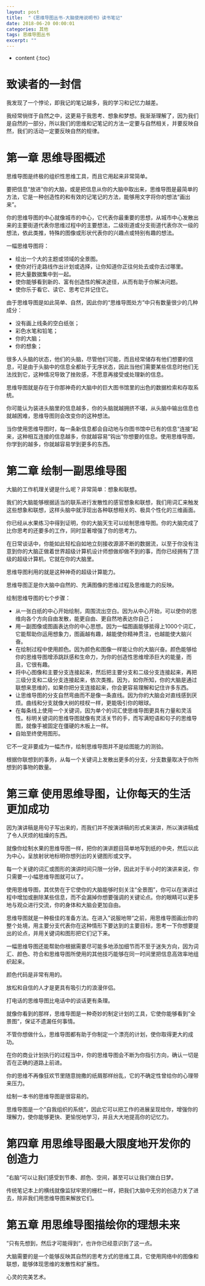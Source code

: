 ```yaml
---
layout: post
title:  "《思维导图丛书-大脑使用说明书》读书笔记"
date: 2018-06-20 00:00:01
categories: 其他
tags: 思维导图丛书
excerpt: ""
---
```


* content
{:toc}


# 致读者的一封信
我发现了一个悖论，即我记的笔记越多，我的学习和记忆力越差。

我经常徜徉于自然之中，这更易于我思考、想象和梦想。我渐渐理解了，因为我们是自然的一部分，所以我们的思维和记笔记的方法一定要与自然相关，并要反映自然，我们的活动一定要反映自然的规律。


# 第一章 思维导图概述
思维导图是终极的组织性思维工具，而且它用起来非常简单。

要把信息“放进”你的大脑，或是把信息从你的大脑中取出来，思维导图是最简单的方法，它是一种创造性的和有效的记笔记的方法，能够用文字将你的想法“画出来”。

你的思维导图的中心就像城市的中心，它代表你最重要的思想，从城市中心发散出来的主要街道代表你思维过程中的主要想法，二级街道或分支街道代表你次一级的想法，依此类推，特殊的图像或形状代表你的兴趣点或特别有趣的想法。

一幅思维导图将：
* 绘出一个大的主题或领域的全景图。
* 使你对行走路线作出计划或选择，让你知道你正往何处去或你去过哪里。
* 把大量数据集中到一起。
* 使你能够看到新的、富有创造性的解决途径，从而有助于你解决问题。
* 使你乐于看它、读它、思考它并记住它。

由于思维导图是如此简单、自然，因此你的“思维导图处方”中只有数量很少的几种成分：
* 没有画上线条的空白纸张；
* 彩色水笔和铅笔；
* 你的大脑；
* 你的想象；

很多人头脑的状态，他们的头脑，尽管他们可能，而且经常储存有他们想要的信息，可是由于头脑中的信息全都处于无序状态，因此当他们需要某些信息时他们无法找到它，这种情况导致了挫败感，不愿意再接受或处理新的信息。

思维导图就是存在于你那神奇的大脑中的巨大图书馆里的出色的数据检索和存取系统。

你可能认为装进头脑里的信息越多，你的头脑就越拥挤不堪，从头脑中输出信息也就越困难，思维导图则会改变你的这种想法。

当你使用思维导图时，每一条新信息都会自动地与你图书馆中已有的信息“连接”起来，这种相互连接的信息越多，你就越容易“钩出”你想要的信息。使用思维导图，你学到的越多，你就越容易学到更多的东西。



# 第二章 绘制一副思维导图
大脑的工作机理关键是什么呢？非常简单：想象和联想。

我们的大脑能够根据适当的联系进行发散性的感官想象和联想，我们用词汇来触发这些想象和联想，这样头脑中就浮现出各种联想相关的、极具个性化的三维画面。

你已经从水果练习中得到证明，你的大脑天生可以绘制思维导图。你的大脑完成了比你思考的还要多的工作，同时显著增强了你的思考力。

在日常谈话中，你能如此轻松自如地立刻接收源源不断的数据流，以至于你没有注意到你的大脑正做着世界超级计算机设计师想做却做不到的事，而你已经拥有了顶级的超级计算机，它就在你的大脑里。

思维导图利用的就是这种神奇的超级计算能力。

思维导图正是你大脑中自然的、充满图像的思维过程及思维能力的反映。

绘制思维导图的七个步骤：
* 从一张白纸的中心开始绘制，周围流出空白。因为从中心开始，可以使你的思维向各个方向自由发散，能更自由、更自然地表达你自己；
* 用一副图像或图画表达你的中心思想。因为一幅图画能够抵得上1000个词汇，它能帮助你运用想象力，图画越有趣，越能使你精神贯注，也越能使大脑兴奋。
* 在绘制过程中使用颜色。因为颜色和图像一样能让你的大脑兴奋。颜色能够给你的思维导图增添跳跃感和生命力，为你的创造性思维增添巨大的能量，而且，它很有趣。
* 将中心图像和主要分支连接起来，然后把主要分支和二级分支连接起来，再把三级分支和二级分支连接起来，依次类推。因为，如你所知，你的大脑是通过联想来思维的，如果你把分支连接起来，你会更容易理解和记住许多东西。
* 让思维导图的分支自然弯曲而不是像一条直线。因为你的大脑会对直线感到厌烦。曲线和分支就像大树的枝杈一样，更能吸引你的眼球。
* 在每条线上使用一个关键词，因为单个的词汇使思维导图更具有力量和灵活性。标明关键词的思维导图就像有灵活关节的手，而写满短语和句子的思维导图，就像手被固定在僵硬的木板上一样。
* 自始至终使用图形。

它不一定非要成为一幅杰作，绘制思维导图并不是绘图能力的测验。

根据你联想到的事务，从每一个关键词上发散出更多的分支，分支数量取决于你所想到的事物的数量。


# 第三章 使用思维导图，让你每天的生活更加成功
因为演讲稿是用句子写出来的，而我们并不按演讲稿的形式来演讲，所以演讲稿成了令人厌烦的枯燥的东西。

就像你绘制水果的思维导图一样，把你的演讲题目简单地写到纸的中央，然后以此为中心，呈放射状地标明你想列出的关键图形或文字。

每一个关键的词汇或图形的演讲时间只限一分钟，因此对于半小时的演讲来说，你只需要一小幅思维导图就可以了。

使用思维导图，其优势在于它使你的大脑能够时刻关注“全景图”，你可以在演讲过程中增加或删除某些信息，而不会漏掉你想要强调的关键论点。你的眼睛可以更多地与观众进行交流，你的身体和大脑会更加自由。

思维导图就是一种极佳的准备方法。在进入”说服地带“之前，用思维导图画出你的整个处境，用主要分支代表你在这种情形下要达到的主要目标，思考一下你想要提出的论点，并用关键词和图形把它们记下来。

一幅思维导图还能帮助你根据需要尽可能多地添加细节而不至于迷失方向，因为词汇、颜色、符合和思维导图所使用的其他技巧能够在同一时间里把信息高效率地组织起来。

颜色代码是非常有用的。

放松和自信的人才是更具有吸引力的浪漫伴侣。

打电话的思维导图比电话中的谈话更有条理。

就像你看到的那样，思维导图是一种奇妙的制定计划的工具，它使你能够看到”全景图“，保证不遗漏任何事情。

不管你想做什么，思维导图都有助于你制定一个漂亮的计划，使你取得更大的成功。

在你的商业计划执行的过程当中，你的思维导图会不断为你指引方向，确认一切是否在正确的道路上前进。

你的思维不再像狂欢节里随意抛撒的纸屑那样纷乱，它的不确定性曾给你的心理带来压力。

绘制一本书的思维导图是很容易的。

思维导图是一个”自我组织的系统“，因此它可以把工作的进展呈现给你，增强你的理解力，使你能够更快、更愉悦地学习，并且大大地提高你的记忆力。



# 第四章 用思维导图最大限度地开发你的创造力
”右脑“可以让我们感受到节奏、颜色、空间，甚至可以让我们做白日梦。

传统笔记本上的横线就像监狱牢房的栅栏一样，把我们大脑中无穷的创造力关了进去，除非我们用思维导图来解放它们。


# 第五章 用思维导图描绘你的理想未来
”只有先想到，然后才可能得到“，也许你已经意识到了这一点。

大脑需要的是一个能够反映其自然的思考方式的思维工具，它使用网络中的图像和联想，能够体现思维的发散性和扩展性。

心灵的完美艺术。




